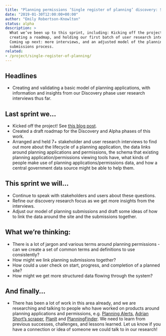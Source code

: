 ```yaml
---
title: "Planning permissions ‘Single register of planning’ discovery: Sprint notes 14-28 Jan 2019"
date: "2019-01-30T12:00:00+00:00"
author: "Emily Robertson-Knowlton"
status: alpha
description: >
  What we’ve been up to this sprint, including: Kicking off the project,
  creating a roadmap, and holding our first batch of user research interviews.
  Coming up next: more interviews, and an adjusted model of the planning
  submissions process.
related:
- /project/single-register-of-planning/
---
```


## Headlines

* Creating and validating a basic model of planning applications, with information and insights from our Discovery phase user research interviews thus far.

## Last sprint we…

* Kicked off the project! See [this blog post](https://digital-land.github.io/blog-post/kicking-off-the-planning-permissions-project/).
* Created a draft roadmap for the Discovery and Alpha phases of this work.
* Arranged and held 7+ stakeholder and user research interviews to find out more about the lifecycle of a planning application, the data links around planning applications and permissions, the schema that existing planning application/permissions viewing tools have, what kinds of people make use of planning applications/permissions data, and how a central government data source might be able to help them.

## This sprint we will…

* Continue to speak with stakeholders and users about these questions.
* Refine our discovery research focus as we get more insights from the interviews.
* Adjust our model of planning submissions and draft some ideas of how to link the data around the site and the submissions together.

## What we’re thinking:

* There is a lot of jargon and various terms around planning permissions - can we create a set of common terms and definitions to use consistently?
* How might we link planning submissions together?
* How could a user check on start, progress, and completion of a planned site?
* How might we get more structured data flowing through the system?

## And finally…

* There has been a lot of work in this area already, and we are researching and talking to people who have worked on products around planning applications and permissions, e.g. [Planning Alerts](https://github.com/openaustralia/planningalerts/blob/master/app/models/application.rb), [Adrian Short’s scraper](https://github.com/adrianshort/uk_planning_scraper/blob/master/lib/uk_planning_scraper/application.rb), [PlanIt](http://planit.org.uk/dictionary/) and [PlanningFinder](https://www.planningfinder.co.uk/). We need to learn from previous successes, challenges, and lessons learned. Let us know if you have a connection or idea of someone we could talk to in our research!
